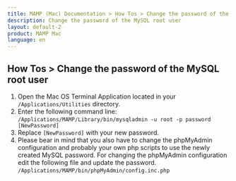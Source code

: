 ```yaml
---
title: MAMP (Mac) Documentation > How Tos > Change the password of the MySQL root user
description: Change the password of the MySQL root user
layout: default-2
product: MAMP Mac
language: en
---
```


## How Tos > Change the password of the MySQL root user

1. Open the Mac OS Terminal Application located in your `/Applications/Utilities` directory.
2. Enter the following command line:  
    `/Applications/MAMP/Library/bin/mysqladmin -u root -p password [NewPassword]`
3. Replace `[NewPassword]` with your new password.
4. Please bear in mind that you also have to change the phpMyAdmin configuration and probably
   your own php scripts to use the newly created MySQL password. For changing the phpMyAdmin
   configuration edit the following file and update the password.  
    `/Applications/MAMP/bin/phpMyAdmin/config.inc.php`
